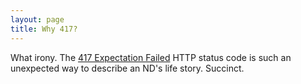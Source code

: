 ```yaml
---
layout: page
title: Why 417?
---
```

What irony. The [417 Expectation Failed](https://developer.mozilla.org/en-US/docs/Web/HTTP/Reference/Status/417)
HTTP status code is such an unexpected way to describe an ND's life story. Succinct.
